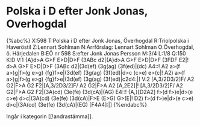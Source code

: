 # Polska i D efter Jonk Jonas, Overhogdal

{%abc%}
X:598
T:Polska i D efter Jonk Jonas, Överhogdal
R:Triolpolska i Haveröstil
Z:Lennart Sohlman
N:Arrförslag: Lennart Sohlman
O:Överhogdal, ö. Härjedalen
B:EÖ nr 598
S:efter Jonk Jonas Persson 
M:3/4
L:1/8
Q:150
K:D
V:1
{A}d>A G>F E>D|D>F (3ABc d2|{A}d>A G>F E>D|D>F (3FDF E2|!
d>A G>F E>D|D>F (3ABc d2|(3d(ef) (3g(ag) (3f(ed)|(dc) A4::!
A2 a>(f a>)g|f>(g e>g) {fg}f>e|(3d(ef) (3g(ag) (3f(ed)|d>c (c>e) e>(c|!
A2) a>(f a>)g|f>(g e>g) {fg}f>e|(3d(ef) (3g(ag) (3f(ed)|c2d4:|]
V:2
[A,3/2D3/2]F/ A2 G2|F>A G2 F2|[A,3/2D3/2]F/ A2 G2|F>A A2 [A,2E2]|!
[A,3/2D3/2]F/ A2 G2|F>A G2 F2|(3A(cd) (3e(fe) (3d(cA)|(AG) E4::!
{A,}[D2A2] f>(d f>)e|d>(e c>e) d>c|(3A(cd) (3e(fe) (3d(cA)|F>E (E>G) G>(E|!
D2) f>(d f>)e|d>(e c>e) d>c|(3A(cd) (3e(fe) (3d(cA)|(EG) [F4A4]:|]
{%endabc%}

Ingår i kategorin [[!andrastämma]].

